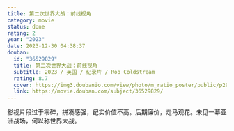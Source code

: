 ```yaml
---
title: 第二次世界大战：前线视角
category: movie
status: done
rating: 2
year: "2023"
date: 2023-12-30 04:38:37
douban:
  id: "36529829"
  title: 第二次世界大战：前线视角
  subtitle: 2023 / 英国 / 纪录片 / Rob Coldstream
  rating: 8.7
  cover: https://img3.doubanio.com/view/photo/m_ratio_poster/public/p2901311547.jpg
  link: https://movie.douban.com/subject/36529829/
---
```


影视片段过于零碎，拼凑感强，纪实价值不高。后期廉价，走马观花。未见一幕亚洲战场，何以称世界大战。

